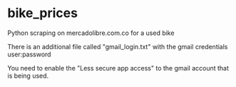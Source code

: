 # bike_prices
Python scraping on mercadolibre.com.co for a used bike

There is an additional file called "gmail_login.txt" with the gmail credentials
user:password

You need to enable the "Less secure app access" to the gmail account that is being used.
